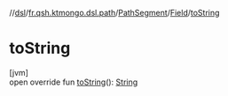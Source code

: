 //[dsl](../../../../index.md)/[fr.qsh.ktmongo.dsl.path](../../index.md)/[PathSegment](../index.md)/[Field](index.md)/[toString](to-string.md)

# toString

[jvm]\
open override fun [toString](to-string.md)(): [String](https://kotlinlang.org/api/latest/jvm/stdlib/kotlin/-string/index.html)
